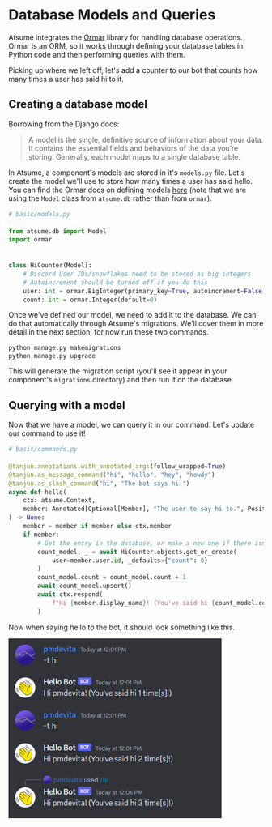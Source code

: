 # Database Models and Queries

Atsume integrates the [Ormar](https://collerek.github.io/ormar/) library for handling 
database operations. Ormar is an ORM, so it works through defining your 
database tables in Python code and then performing queries with them.

Picking up where we left off, let's add a counter to our bot that counts how many 
times a user has said hi to it. 

## Creating a database model

Borrowing from the Django docs:

> A model is the single, definitive source of information about your data. It contains the essential fields and behaviors of the data you’re storing. Generally, each model maps to a single database table.

In Atsume, a component's models are stored in it's `models.py` file. Let's create the model we'll use 
to store how many times a user has said hello. You can find the Ormar docs on defining models 
[here](https://collerek.github.io/ormar/models/) (note that we are using the `Model` class from `atsume.db` 
rather than from `ormar`).

```python
# basic/models.py

from atsume.db import Model
import ormar


class HiCounter(Model):
    # Discord User IDs/snowflakes need to be stored as big integers
    # Autoincrement should be turned off if you do this
    user: int = ormar.BigInteger(primary_key=True, autoincrement=False)
    count: int = ormar.Integer(default=0)

```

Once we've defined our model, we need to add it to the database. We can do that automatically through Atsume's 
migrations. We'll cover them in more detail in the next section, for now run these two commands.

```shell
python manage.py makemigrations
python manage.py upgrade
```

This will generate the migration script (you'll see it appear in your component's `migrations` directory) and 
then run it on the database.

## Querying with a model

Now that we have a model, we can query it in our command. Let's update our command to use it!

```python
# basic/commands.py

@tanjun.annotations.with_annotated_args(follow_wrapped=True)
@tanjun.as_message_command("hi", "hello", "hey", "howdy")
@tanjun.as_slash_command("hi", "The bot says hi.")
async def hello(
    ctx: atsume.Context,
    member: Annotated[Optional[Member], "The user to say hi to.", Positional()] = None,
) -> None:
    member = member if member else ctx.member
    if member:
        # Get the entry in the database, or make a new one if there isn't one
        count_model, _ = await HiCounter.objects.get_or_create(
            user=member.user.id, _defaults={"count": 0}
        )
        count_model.count = count_model.count + 1
        await count_model.upsert()
        await ctx.respond(
            f"Hi {member.display_name}! (You've said hi {count_model.count} time[s]!)"
        )

```

Now when saying hello to the bot, it should look something like this.

![../img/hi_bot.png](../img/hi_bot.png)


